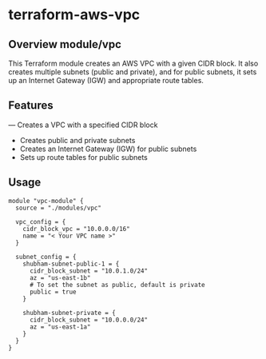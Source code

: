 # terraform-aws-vpc 

## Overview module/vpc
This Terraform module creates an AWS VPC with a given CIDR block. It also creates multiple subnets (public and private), and for public subnets, it sets up an Internet Gateway (IGW) and appropriate route tables. 

## Features 
— Creates a VPC with a specified CIDR block 
- Creates public and private subnets 
- Creates an Internet Gateway (IGW) for public subnets 
- Sets up route tables for public subnets 

## Usage 
```
module "vpc-module" {
  source = "./modules/vpc"

  vpc_config = {
    cidr_block_vpc = "10.0.0.0/16"
    name = "< Your VPC name >"
  }

  subnet_config = {  
    shubham-subnet-public-1 = {
      cidr_block_subnet = "10.0.1.0/24"
      az = "us-east-1b"
      # To set the subnet as public, default is private
      public = true
    }

    shubham-subnet-private = {
      cidr_block_subnet = "10.0.0.0/24"
      az = "us-east-1a"
    }
  }
}
```